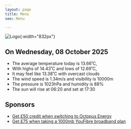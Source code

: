 ```yaml
---
layout: page
title: Menu
seo: Menu

---
```


![Logo](/images/logo.jpg){:width="832px"}

<!-- weather_marker starts -->
## On Wednesday, 08 October 2025

- The average temperature today is 13.66˚C,
- With highs of 14.43˚C and lows of 12.69˚C,
- It may feel like 13.38˚C with overcast clouds
- The wind speed is 1.34m/s and visibility is 10000m
- The pressure is 1023hPa and humidity is 88%
- The sun will rise at 06:20 and set at 17:30

<!-- weather_marker ends -->

## Sponsors

- [Get £50 credit when switching to Octopus Energy](https://bit.ly/3oD1nnS)
- [Get £75 when taking a 1000mb YouFibre broadband plan](https://aklam.io/91zWhU?)
